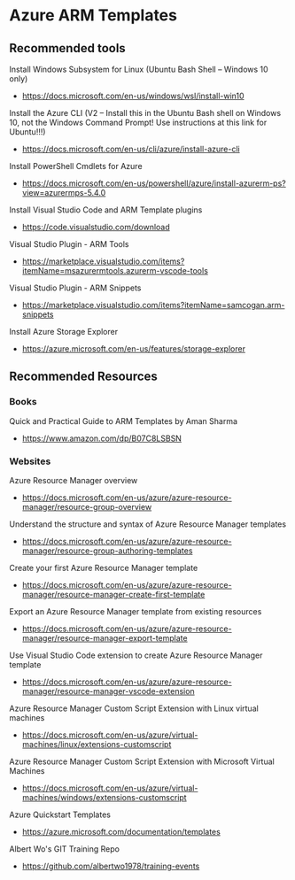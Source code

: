 # Azure ARM Templates

## Recommended tools

Install Windows Subsystem for Linux (Ubuntu Bash Shell – Windows 10 only)

* <https://docs.microsoft.com/en-us/windows/wsl/install-win10>

Install the Azure CLI (V2 – Install this in the Ubuntu Bash shell on Windows 10, not the Windows Command Prompt!  Use instructions at this link for Ubuntu!!!)

* <https://docs.microsoft.com/en-us/cli/azure/install-azure-cli>

Install PowerShell Cmdlets for Azure

* <https://docs.microsoft.com/en-us/powershell/azure/install-azurerm-ps?view=azurermps-5.4.0>

Install Visual Studio Code and ARM Template plugins

* <https://code.visualstudio.com/download>

Visual Studio Plugin - ARM Tools

* <https://marketplace.visualstudio.com/items?itemName=msazurermtools.azurerm-vscode-tools>

Visual Studio Plugin - ARM Snippets

* <https://marketplace.visualstudio.com/items?itemName=samcogan.arm-snippets>

Install Azure Storage Explorer

* <https://azure.microsoft.com/en-us/features/storage-explorer>

## Recommended Resources

### Books

Quick and Practical Guide to ARM Templates by Aman Sharma

* <https://www.amazon.com/dp/B07C8LSBSN>

### Websites

Azure Resource Manager overview

* <https://docs.microsoft.com/en-us/azure/azure-resource-manager/resource-group-overview>

Understand the structure and syntax of Azure Resource Manager templates

* <https://docs.microsoft.com/en-us/azure/azure-resource-manager/resource-group-authoring-templates>

Create your first Azure Resource Manager template

* <https://docs.microsoft.com/en-us/azure/azure-resource-manager/resource-manager-create-first-template>

Export an Azure Resource Manager template from existing resources

* <https://docs.microsoft.com/en-us/azure/azure-resource-manager/resource-manager-export-template>

Use Visual Studio Code extension to create Azure Resource Manager template

* <https://docs.microsoft.com/en-us/azure/azure-resource-manager/resource-manager-vscode-extension>

Azure Resource Manager Custom Script Extension with Linux virtual machines

* <https://docs.microsoft.com/en-us/azure/virtual-machines/linux/extensions-customscript>

Azure Resource Manager Custom Script Extension with Microsoft Virtual Machines

* <https://docs.microsoft.com/en-us/azure/virtual-machines/windows/extensions-customscript>

Azure Quickstart Templates

* <https://azure.microsoft.com/documentation/templates>

Albert Wo's GIT Training Repo

* <https://github.com/albertwo1978/training-events>